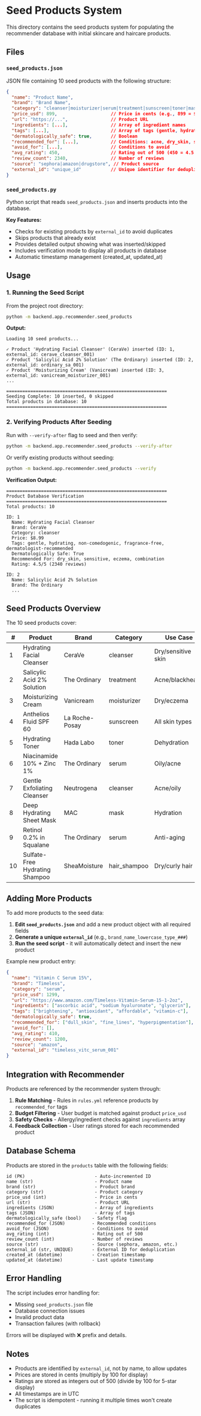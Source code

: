 # Seed Products System

This directory contains the seed products system for populating the recommender database with initial skincare and haircare products.

## Files

### `seed_products.json`

JSON file containing 10 seed products with the following structure:

```json
{
  "name": "Product Name",
  "brand": "Brand Name",
  "category": "cleanser|moisturizer|serum|treatment|sunscreen|toner|mask|hair_shampoo|...",
  "price_usd": 899,                    // Price in cents (e.g., 899 = $8.99)
  "url": "https://...",                // Product URL
  "ingredients": [...],                // Array of ingredient names
  "tags": [...],                       // Array of tags (gentle, hydrating, etc.)
  "dermatologically_safe": true,       // Boolean
  "recommended_for": [...],            // Conditions: acne, dry_skin, sensitive, etc.
  "avoid_for": [...],                  // Conditions to avoid
  "avg_rating": 450,                   // Rating out of 500 (450 = 4.5 stars)
  "review_count": 2340,                // Number of reviews
  "source": "sephora|amazon|drugstore", // Product source
  "external_id": "unique_id"           // Unique identifier for deduplication
}
```

### `seed_products.py`

Python script that reads `seed_products.json` and inserts products into the database.

**Key Features:**

- Checks for existing products by `external_id` to avoid duplicates
- Skips products that already exist
- Provides detailed output showing what was inserted/skipped
- Includes verification mode to display all products in database
- Automatic timestamp management (created_at, updated_at)

## Usage

### 1. Running the Seed Script

From the project root directory:

```bash
python -m backend.app.recommender.seed_products
```

**Output:**

```
Loading 10 seed products...

✓ Product 'Hydrating Facial Cleanser' (CeraVe) inserted (ID: 1, external_id: cerave_cleanser_001)
✓ Product 'Salicylic Acid 2% Solution' (The Ordinary) inserted (ID: 2, external_id: ordinary_sa_001)
✓ Product 'Moisturizing Cream' (Vanicream) inserted (ID: 3, external_id: vanicream_moisturizer_001)
...

============================================================
Seeding Complete: 10 inserted, 0 skipped
Total products in database: 10
============================================================
```

### 2. Verifying Products After Seeding

Run with `--verify-after` flag to seed and then verify:

```bash
python -m backend.app.recommender.seed_products --verify-after
```

Or verify existing products without seeding:

```bash
python -m backend.app.recommender.seed_products --verify
```

**Verification Output:**

```
============================================================
Product Database Verification
============================================================
Total products: 10

ID: 1
  Name: Hydrating Facial Cleanser
  Brand: CeraVe
  Category: cleanser
  Price: $8.99
  Tags: gentle, hydrating, non-comedogenic, fragrance-free, dermatologist-recommended
  Dermatologically Safe: True
  Recommended For: dry_skin, sensitive, eczema, combination
  Rating: 4.5/5 (2340 reviews)

ID: 2
  Name: Salicylic Acid 2% Solution
  Brand: The Ordinary
  ...
```

## Seed Products Overview

The 10 seed products cover:

| #   | Product                        | Brand          | Category     | Use Case           |
| --- | ------------------------------ | -------------- | ------------ | ------------------ |
| 1   | Hydrating Facial Cleanser      | CeraVe         | cleanser     | Dry/sensitive skin |
| 2   | Salicylic Acid 2% Solution     | The Ordinary   | treatment    | Acne/blackheads    |
| 3   | Moisturizing Cream             | Vanicream      | moisturizer  | Dry/eczema         |
| 4   | Anthelios Fluid SPF 60         | La Roche-Posay | sunscreen    | All skin types     |
| 5   | Hydrating Toner                | Hada Labo      | toner        | Dehydration        |
| 6   | Niacinamide 10% + Zinc 1%      | The Ordinary   | serum        | Oily/acne          |
| 7   | Gentle Exfoliating Cleanser    | Neutrogena     | cleanser     | Acne/oily          |
| 8   | Deep Hydrating Sheet Mask      | MAC            | mask         | Hydration          |
| 9   | Retinol 0.2% in Squalane       | The Ordinary   | serum        | Anti-aging         |
| 10  | Sulfate-Free Hydrating Shampoo | SheaMoisture   | hair_shampoo | Dry/curly hair     |

## Adding More Products

To add more products to the seed data:

1. **Edit `seed_products.json`** and add a new product object with all required fields
2. **Generate a unique `external_id`** (e.g., `brand_name_lowercase_type_###`)
3. **Run the seed script** - it will automatically detect and insert the new product

Example new product entry:

```json
{
  "name": "Vitamin C Serum 15%",
  "brand": "Timeless",
  "category": "serum",
  "price_usd": 1299,
  "url": "https://www.amazon.com/Timeless-Vitamin-Serum-15-1-2oz",
  "ingredients": ["ascorbic acid", "sodium hyaluronate", "glycerin"],
  "tags": ["brightening", "antioxidant", "affordable", "vitamin-c"],
  "dermatologically_safe": true,
  "recommended_for": ["dull_skin", "fine_lines", "hyperpigmentation"],
  "avoid_for": [],
  "avg_rating": 410,
  "review_count": 1200,
  "source": "amazon",
  "external_id": "timeless_vitc_serum_001"
}
```

## Integration with Recommender

Products are referenced by the recommender system through:

1. **Rule Matching** - Rules in `rules.yml` reference products by `recommended_for` tags
2. **Budget Filtering** - User budget is matched against product `price_usd`
3. **Safety Checks** - Allergy/ingredient checks against `ingredients` array
4. **Feedback Collection** - User ratings stored for each recommended product

## Database Schema

Products are stored in the `products` table with the following fields:

```
id (PK)                          - Auto-incremented ID
name (str)                       - Product name
brand (str)                      - Product brand
category (str)                   - Product category
price_usd (int)                  - Price in cents
url (str)                        - Product URL
ingredients (JSON)               - Array of ingredients
tags (JSON)                      - Array of tags
dermatologically_safe (bool)    - Safety flag
recommended_for (JSON)          - Recommended conditions
avoid_for (JSON)                - Conditions to avoid
avg_rating (int)                - Rating out of 500
review_count (int)              - Number of reviews
source (str)                    - Source (sephora, amazon, etc.)
external_id (str, UNIQUE)       - External ID for deduplication
created_at (datetime)           - Creation timestamp
updated_at (datetime)           - Last update timestamp
```

## Error Handling

The script includes error handling for:

- Missing `seed_products.json` file
- Database connection issues
- Invalid product data
- Transaction failures (with rollback)

Errors will be displayed with ❌ prefix and details.

## Notes

- Products are identified by `external_id`, not by name, to allow updates
- Prices are stored in cents (multiply by 100 for display)
- Ratings are stored as integers out of 500 (divide by 100 for 5-star display)
- All timestamps are in UTC
- The script is idempotent - running it multiple times won't create duplicates
